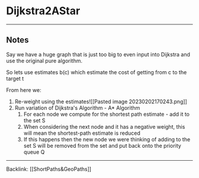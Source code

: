 # Dijkstra2AStar
---

## Notes

Say we have a huge graph that is just too big to even input into Dijkstra and use the original pure algorithm.

So lets use estimates b(c) which estimate the cost of getting from c to the target t 

From here we:
1. Re-weight using the estimates![[Pasted image 20230202170243.png]]
2. Run variation of Dijkstra's Algorithm - A* Algorithm
	1. For each node we compute for the shortest path estimate - add it to the set S
	2. When considering the next node and it has a negative weight, this will mean the shortest-path estimate is reduced
	3. If this happens then the new node we were thinking of adding to the set S will be removed from the set and put back onto the priority queue Q



---
Backlink: [[ShortPaths&GeoPaths]]